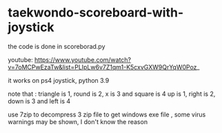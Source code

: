 # taekwondo-scoreboard-with-joystick
the code is done in scoreborad.py

youtube: https://www.youtube.com/watch?v=7oMCPwEzaTw&list=PLIpLw6v7Z1qm1-K5cxvGXW9QrYqW0Poz_

it works on ps4 joystick, python 3.9

note that : triangle is 1, round is 2, x is 3 and square is 4
up is 1, right is 2, down is 3 and left is 4


use 7zip to decompress 3 zip file to get windows exe file , some virus warnings may be shown, I don't know the reason 
